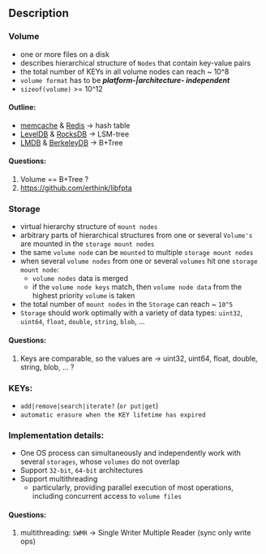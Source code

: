 ## Description

### Volume
  * one or more files on a disk 
  * describes hierarchical structure of `Nodes` that contain key-value pairs
   * the total number of KEYs in all volume nodes can reach ~ 10^8
  * `volume format` has to be **_platform-|architecture- independent_**
  * `sizeof(volume)` >= 10^12

#### Outline:
* [memcache](https://github.com/memcached/memcached) & [Redis](https://github.com/redis/redis/tree/unstable) -> hash table
* [LevelDB](https://github.com/google/leveldb) & [RocksDB](https://github.com/facebook/rocksdb) -> LSM-tree
* [LMDB](https://github.com/LMDB/lmdb/tree/mdb.master/libraries/liblmdb) & [BerkeleyDB](https://github.com/berkeleydb/libdb) -> B+Tree

#### Questions:
1. Volume == B+Tree ?
2. https://github.com/erthink/libfpta

### Storage
* virtual hierarchy structure of `mount nodes`
* arbitrary parts of hierarchical structures from one or several `Volume's` are mounted in the `storage mount nodes`
* the same `volume node` can be `mounted` to multiple `storage mount nodes`
* when several `volume nodes` from one or several `volumes` hit one `storage mount node`:
  * `volume nodes` data is merged
  * if the `volume node keys` match, then `volume node data` from the highest priority `volume` is taken
* the total number of `mount nodes` in the `Storage` can reach ~ `10^5` 
* `Storage` should work optimally with a variety of data types: `uint32`, `uint64`, `float`, `double`, `string`, `blob`, ...

#### Questions:
1. Keys are comparable, so the values are -> uint32, uint64, float, double, string, blob, ... ?

### KEYs:
* `add|remove|search|iterate?` (`or put|get`)
* `automatic erasure when the KEY lifetime has expired`

### Implementation details:
* One OS process can simultaneously and independently work with several `storages`, whose `volumes` do not overlap
* Support `32-bit`, `64-bit` architectures
* Support multithreading
  * particularly, providing parallel execution of most operations, including concurrent access to `volume files`
 

#### Questions:
1. multithreading: `SWMR` -> Single Writer Multiple Reader (sync only write ops)